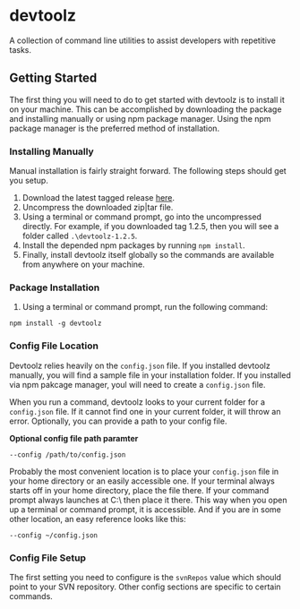 # devtoolz
A collection of command line utilities to assist developers with repetitive tasks.

## Getting Started
The first thing you will need to do to get started with devtoolz is to install it on your machine. This can be accomplished by downloading the package and installing manually or using npm package manager. Using the npm package manager is the preferred method of installation.

### Installing Manually
Manual installation is fairly straight forward. The following steps should get you setup.
1. Download the latest tagged release [here](https://github.com/griffiti/devtoolz/releases).
2. Uncompress the downloaded zip|tar file.
3. Using a terminal or command prompt, go into the uncompressed directly. For example, if you downloaded tag 1.2.5, then you will see a folder called ```.\devtoolz-1.2.5```.
4. Install the depended npm packages by running ```npm install```.
5. Finally, install devtoolz itself globally so the commands are available from anywhere on your machine.

### Package Installation
1. Using a terminal or command prompt, run the following command:
```
npm install -g devtoolz
```

### Config File Location
Devtoolz relies heavily on the ```config.json``` file. If you installed devtoolz manually, you will find a sample file in your installation folder. If you installed via npm pakcage manager, youl will need to create a ```config.json``` file.

When you run a command, devtoolz looks to your current folder for a ```config.json``` file. If it cannot find one in your current folder, it will throw an error. Optionally, you can provide a path to your config file.

**Optional config file path paramter**
```
--config /path/to/config.json
```

Probably the most convenient location is to place your ```config.json``` file in your home directory or an easily accessible one. If your terminal always starts off in your home directory, place the file there. If your command prompt always launches at C:\ then place it there. This way when you open up a terminal or command prompt, it is accessible. And if you are in some other location, an easy reference looks like this:

```
--config ~/config.json
```

### Config File Setup
The first setting you need to configure is the ```svnRepos``` value which should point to your SVN repository. Other config sections are specific to certain commands.

